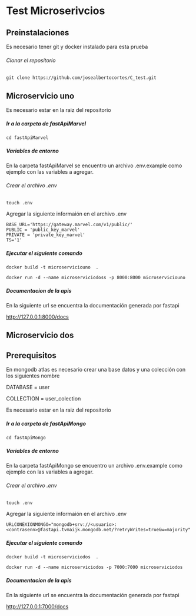 # Test Microserivcios
## Preinstalaciones
Es necesario tener git y docker instalado para esta prueba 
###### Clonar el repositorio 
`git clone https://github.com/josealbertocortes/C_test.git`

## Microservicio uno 
Es necesario estar en la raiz del repositorio 
##### Ir a la carpeta de fastApiMarvel
`cd fastApiMarvel`
##### Variables de entorno
En la carpeta fastApiMarvel se encuentro un archivo .env.example como ejemplo con las variables a agregar.
###### Crear el archivo .env 
`touch .env`

Agregar la siguiente informaión  en el archivo .env 

    BASE_URL='https://gateway.marvel.com/v1/public/'
    PUBLIC = 'public_key_marvel'
    PRIVATE = 'private_key_marvel'
    TS='1'

##### Ejecutar el siguiente comando
`docker build -t microserviciouno  .`

`docker run -d --name microserviciodoss -p 8000:8000 microserviciouno`

##### Documentacion de la apis 
En la siguiente url se encuentra la documentación generada por fastapi 

http://127.0.0.1:8000/docs

## Microservicio dos 

## Prerequisitos 
En mongodb atlas es necesario crear una base datos y una colección con los siguientes nombre

DATABASE = user

COLLECTION = user_colection

Es necesario estar en la raiz del repositorio 
##### Ir a la carpeta de fastApiMongo
`cd fastApiMongo`

##### Variables de entorno
En la carpeta fastApiMongo se encuentro un archivo .env.example como ejemplo con las variables a agregar.
###### Crear el archivo .env 
`touch .env`

Agregar la siguiente informaión  en el archivo .env 

    URLCONEXIONMONGO="mongodb+srv://<usuario>:<contrasenn>@fastapi.tvmaijk.mongodb.net/?retryWrites=true&w=majority"

##### Ejecutar el siguiente comando

`docker build -t microserviciodos  .`

`docker run -d --name microserviciodos -p 7000:7000 microserviciodos`

##### Documentacion de la apis 
En la siguiente url se encuentra la documentación generada por fastapi 

http://127.0.0.1:7000/docs
